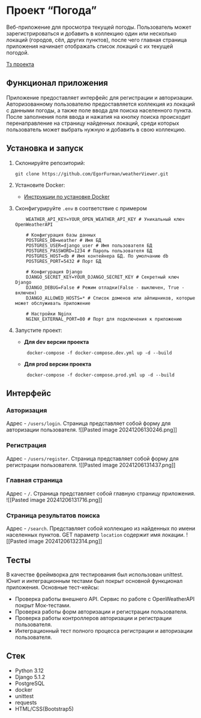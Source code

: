 # Проект “Погода”

Веб-приложение для просмотра текущей погоды. Пользователь может зарегистрироваться и добавить в коллекцию один или несколько локаций (городов, сёл, других пунктов), после чего главная страница приложения начинает отображать список локаций с их текущей погодой.

[Тз проекта](https://zhukovsd.github.io/python-backend-learning-course/Projects/WeatherViewer/)

## Функционал приложения
Приложение предоставляет интерфейс для регистрации и авторизации. Авторизованному пользователю предоставляется коллекция из локаций с данными погоды, а также поле ввода для поиска населенного пункта. После заполнения поля ввода и нажатия на кнопку поиска происходит перенаправление на страницу найденных локаций, среди которых пользователь может выбрать нужную и добавить в свою коллекцию.

## Установка и запуск
1. Склонируйте репозиторий:
	```shell
	git clone https://github.com/EgorFurman/weatherViewer.git
	```

2. Установите Docker:  
	- [Инструкции по установке Docker](https://docs.docker.com/desktop/)

3. Сконфигурируйте `.env` в соответствие с примером
	```
		WEATHER_API_KEY=YOUR_OPEN_WEATHER_API_KEY # Уникальный ключ OpenWeatherAPI
		
		# Конфигурация базы данных
		POSTGRES_DB=weather # Имя БД
		POSTGRES_USER=django_user # Имя пользователя БД
		POSTGRES_PASSWORD=1234 # Пароль пользователя БД
		POSTGRES_HOST=db # Имя контейнера БД. По умолчанию db
		POSTGRES_PORT=5432 # Порт БД
		
		# Конфигурация Django
		DJANGO_SECRET_KEY=YOUR_DJANGO_SECRET_KEY # Cекретный ключ Django
		DJANGO_DEBUG=False # Режим отладки(False - выключен, True - включен)
		DJANGO_ALLOWED_HOSTS=* # Список доменов или айпишников, которые может обслуживать приложение
		
		# Настройки Nginx
		NGINX_EXTERNAL_PORT=80 # Порт для подключения к приложению
	```

4. Запустите проект:
	- **Для dev версии проекта**
	    ```shell
	     docker-compose -f docker-compose.dev.yml up -d --build
	    ```
	- **Для prod версии проекта**
	    ```shell
	     docker-compose -f docker-compose.prod.yml up -d --build
	    ```

## Интерфейс
### **Авторизация**
Адрес - `/users/login`. Страница представляет собой форму для авторизации пользователя.
![[Pasted image 20241206130246.png]]
### **Регистрация**
Адрес - `/users/register`. Страница представляет собой форму для регистрации пользователя.
![[Pasted image 20241206131437.png]]
### **Главная страница**
Адрес - `/`. Страница представляет собой главную страницу приложения.
![[Pasted image 20241206131716.png]]
### **Страница результатов поиска**
Адрес - `/search`. Представляет собой коллекцию из найденных по имени населенных пунктов. GET параметр `location` содержит имя локации.
![[Pasted image 20241206132314.png]]

## Тесты
В качестве фреймворка для тестирования был использован unittest. Юнит и интеграционным тестами был покрыт основной функционал приложения. Основные тест-кейсы:
- Проверка работы внешнего API. Сервис по работе с OpenWeatherAPI покрыт Мок-тестами.
- Проверка работы форм авторизации и регистрации пользователя.
- Проверка работы контроллеров авторизации и регистрации пользователя.
- Интеграционный тест полного процесса регистрации и авторизации пользователя.

## Стек
- Python 3.12
- Django 5.1.2
- PostgreSQL
- docker
- unittest
- requests
- HTML/CSS(Bootstrap5)

